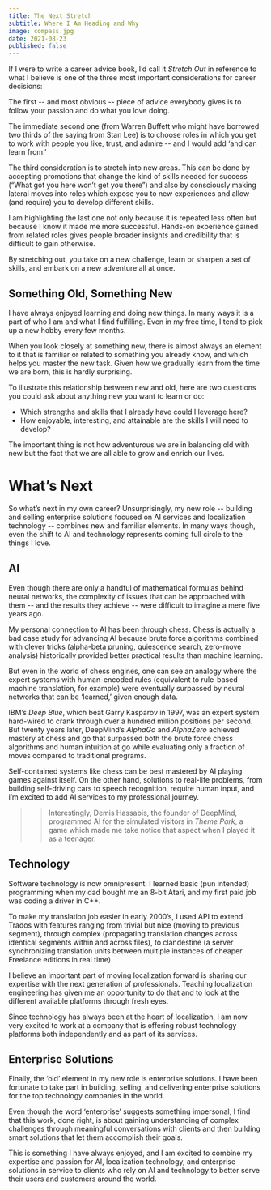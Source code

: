 ```yaml
---
title: The Next Stretch
subtitle: Where I Am Heading and Why
image: compass.jpg
date: 2021-08-23
published: false
---
```


If I were to write a career advice book, I’d call it _Stretch Out_ in reference to what I believe is one of the three most important considerations for career decisions:

The first -- and most obvious -- piece of advice everybody gives is to follow your passion and do what you love doing.

The immediate second one (from Warren Buffett who might have borrowed two thirds of the saying from Stan Lee) is to choose roles in which you get to work with people you like, trust, and admire -- and I would add ‘and can learn from.’

The third consideration is to stretch into new areas. This can be done by accepting promotions that change the kind of skills needed for success (“What got you here won’t get you there”) and also by consciously making lateral moves into roles which expose you to new experiences and allow (and require) you to develop different skills.

I am highlighting the last one not only because it is repeated less often but because I know it made me more successful. Hands-on experience gained from related roles gives people broader insights and credibility that is difficult to gain otherwise.

By stretching out, you take on a new challenge, learn or sharpen a set of skills, and embark on a new adventure all at once.

## Something Old, Something New

I have always enjoyed learning and doing new things. In many ways it is a part of who I am and what I find fulfilling. Even in my free time, I tend to pick up a new hobby every few months.

When you look closely at something new, there is almost always an element to it that is familiar or related to something you already know, and which helps you master the new task. Given how we gradually learn from the time we are born, this is hardly surprising.

To illustrate this relationship between new and old, here are two questions you could ask about anything new you want to learn or do:

-   Which strengths and skills that I already have could I leverage here?
-   How enjoyable, interesting, and attainable are the skills I will need to develop?

The important thing is not how adventurous we are in balancing old with new but the fact that we are all able to grow and enrich our lives.

# What’s Next

So what’s next in my own career? Unsurprisingly, my new role -- building and selling enterprise solutions focused on AI services and localization technology -- combines new and familiar elements. In many ways though, even the shift to AI and technology represents coming full circle to the things I love.

## AI

Even though there are only a handful of mathematical formulas behind neural networks, the complexity of issues that can be approached with them -- and the results they achieve -- were difficult to imagine a mere five years ago.

My personal connection to AI has been through chess. Chess is actually a bad case study for advancing AI because brute force algorithms combined with clever tricks (alpha-beta pruning, quiescence search, zero-move analysis) historically provided better practical results than machine learning.

But even in the world of chess engines, one can see an analogy where the expert systems with human-encoded rules (equivalent to rule-based machine translation, for example) were eventually surpassed by neural networks that can be ‘learned,’ given enough data.

IBM’s _Deep Blue_, which beat Garry Kasparov in 1997, was an expert system hard-wired to crank through over a hundred million positions per second. But twenty years later, DeepMind’s _AlphaGo_ and _AlphaZero_ achieved mastery at chess and go that surpassed both the brute force chess algorithms and human intuition at go while evaluating only a fraction of moves compared to traditional programs.

Self-contained systems like chess can be best mastered by AI playing games against itself. On the other hand, solutions to real-life problems, from building self-driving cars to speech recognition, require human input, and I’m excited to add AI services to my professional journey.

>> Interestingly, Demis Hassabis, the founder of DeepMind, programmed AI for the simulated visitors in _Theme Park_, a game which made me take notice that aspect when I played it as a teenager.

## Technology

Software technology is now omnipresent. I learned basic (pun intended) programming when my dad bought me an 8-bit Atari, and my first paid job was coding a driver in C++.

To make my translation job easier in early 2000’s, I used API to extend Trados with features ranging from trivial but nice (moving to previous segment), through complex (propagating translation changes across identical segments within and across files), to clandestine (a server synchronizing translation units between multiple instances of cheaper Freelance editions in real time).

I believe an important part of moving localization forward is sharing our expertise with the next generation of professionals. Teaching localization engineering has given me an opportunity to do that and to look at the different available platforms through fresh eyes.

Since technology has always been at the heart of localization, I am now very excited to work at a company that is offering robust technology platforms both independently and as part of its services.

## Enterprise Solutions

Finally, the ‘old’ element in my new role is enterprise solutions. I have been fortunate to take part in building, selling, and delivering enterprise solutions for the top technology companies in the world.

Even though the word ‘enterprise’ suggests something impersonal, I find that this work, done right, is about gaining understanding of complex challenges through meaningful conversations with clients and then building smart solutions that let them accomplish their goals.

This is something I have always enjoyed, and I am excited to combine my expertise and passion for AI, localization technology, and enterprise solutions in service to clients who rely on AI and technology to better serve their users and customers around the world.